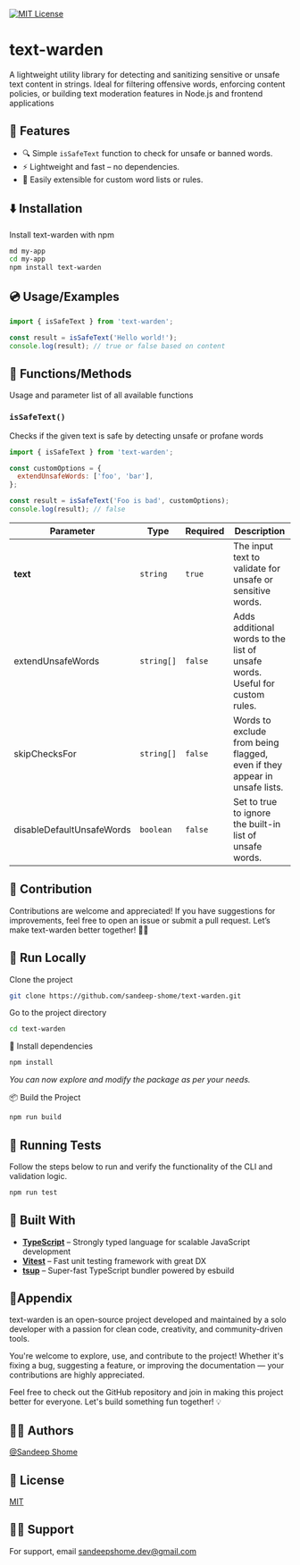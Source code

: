 [![MIT License](https://img.shields.io/badge/License-MIT-green.svg)](https://choosealicense.com/licenses/mit/)

# text-warden

A lightweight utility library for detecting and sanitizing sensitive or unsafe text content in strings. Ideal for filtering offensive words, enforcing content policies, or building text moderation features in Node.js and frontend applications

## 🚀 Features

- 🔍 Simple `isSafeText` function to check for unsafe or banned words.
- ⚡ Lightweight and fast – no dependencies.
- 🧩 Easily extensible for custom word lists or rules.

## ⬇️ Installation

Install text-warden with npm

```bash
md my-app
cd my-app
npm install text-warden
```

## 💿 Usage/Examples

```javascript
import { isSafeText } from 'text-warden';

const result = isSafeText('Hello world!');
console.log(result); // true or false based on content
```

## 🧰 Functions/Methods

Usage and parameter list of all available functions

### `isSafeText()`

Checks if the given text is safe by detecting unsafe or profane words

```javascript
import { isSafeText } from 'text-warden';

const customOptions = {
  extendUnsafeWords: ['foo', 'bar'],
};

const result = isSafeText('Foo is bad', customOptions);
console.log(result); // false
```

| Parameter                 | Type       | Required | Description                                                                 |
| ------------------------- | ---------- | -------- | --------------------------------------------------------------------------- |
| **text**                  | `string`   | `true`   | The input text to validate for unsafe or sensitive words.                   |
| extendUnsafeWords         | `string[]` | `false`  | Adds additional words to the list of unsafe words. Useful for custom rules. |
| skipChecksFor             | `string[]` | `false`  | Words to exclude from being flagged, even if they appear in unsafe lists.   |
| disableDefaultUnsafeWords | `boolean`  | `false`  | Set to true to ignore the built-in list of unsafe words.                    |

## 🤝 Contribution

Contributions are welcome and appreciated!
If you have suggestions for improvements, feel free to open an issue or submit a pull request.
Let’s make text-warden better together! 🐝✨

## 🚀 Run Locally

Clone the project

```bash
git clone https://github.com/sandeep-shome/text-warden.git
```

Go to the project directory

```bash
cd text-warden
```

🔧 Install dependencies

```bash
npm install
```

_You can now explore and modify the package as per your needs._

📦 Build the Project

```bash
npm run build
```

## 🧪 Running Tests

Follow the steps below to run and verify the functionality of the CLI and validation logic.

```bash
npm run test
```

## 🔧 Built With

- [**TypeScript**](https://www.typescriptlang.org/) – Strongly typed language for scalable JavaScript development
- [**Vitest**](https://vitest.dev/) – Fast unit testing framework with great DX
- [**tsup**](https://tsup.egoist.dev/) – Super-fast TypeScript bundler powered by esbuild

## 📎Appendix

text-warden is an open-source project developed and maintained by a solo developer with a passion for clean code, creativity, and community-driven tools.

You're welcome to explore, use, and contribute to the project! Whether it's fixing a bug, suggesting a feature, or improving the documentation — your contributions are highly appreciated.

Feel free to check out the GitHub repository and join in making this project better for everyone. Let's build something fun together! 💡

## 👨‍💻 Authors

[@Sandeep Shome](https://github.com/sandeep-shome)

## 📄 License

[MIT](https://choosealicense.com/licenses/mit/)

## 🙋‍♂️ Support

For support, email sandeepshome.dev@gmail.com
